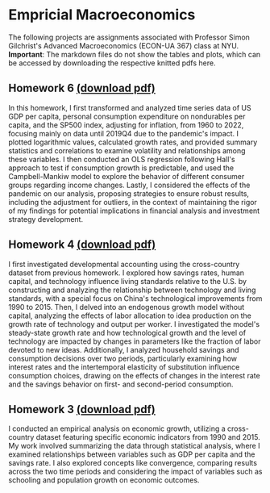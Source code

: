 # Empricial Macroeconomics 

The following projects are assignments associated with Professor Simon Gilchrist's Advanced Macroeconomics (ECON-UA 367) class at NYU. 
**Important**: The markdown files do not show the tables and plots, which can be accessed by downloading the respective knitted pdfs here. 

## Homework 6 [(download pdf)](https://github.com/aryamann04/Economics/files/14831042/AdvancedMacroHW6.pdf)

In this homework, I first transformed and analyzed time series data of US GDP per capita, personal consumption expenditure on nondurables per capita, and the SP500 index, adjusting for inflation, from 1960 to 2022, focusing mainly on data until 2019Q4 due to the pandemic's impact. I plotted logarithmic values, calculated growth rates, and provided summary statistics and correlations to examine volatility and relationships among these variables. I then conducted an OLS regression following Hall's approach to test if consumption growth is predictable, and used the Campbell-Mankiw model to explore the behavior of different consumer groups regarding income changes. Lastly, I considered the effects of the pandemic on our analysis, proposing strategies to ensure robust results, including the adjustment for outliers, in the context of maintaining the rigor of my findings for potential implications in financial analysis and investment strategy development.

## Homework 4 [(download pdf)](https://github.com/aryamann04/Economics/files/14819342/AdvancedMacroHW4.pdf)

I first investigated developmental accounting using the cross-country dataset from previous homework. I explored how savings rates, human capital, and technology influence living standards relative to the U.S. by constructing and analyzing the relationship between technology and living standards, with a special focus on China's technological improvements from 1990 to 2015. Then, I delved into an endogenous growth model without capital, analyzing the effects of labor allocation to idea production on the growth rate of technology and output per worker. I investigated the model's steady-state growth rate and how technological growth and the level of technology are impacted by changes in parameters like the fraction of labor devoted to new ideas. Additionally, I analyzed household savings and consumption decisions over two periods, particularly examining how interest rates and the intertemporal elasticity of substitution influence consumption choices, drawing on the effects of changes in the interest rate and the savings behavior on first- and second-period consumption.

## Homework 3 [(download pdf)](https://github.com/aryamann04/Economics/files/14819338/AdvancedMacroHW3.pdf)

I conducted an empirical analysis on economic growth, utilizing a cross-country dataset featuring specific economic indicators from 1990 and 2015. My work involved summarizing the data through statistical analysis, where I examined relationships between variables such as GDP per capita and the savings rate. I also explored concepts like convergence, comparing results across the two time periods and considering the impact of variables such as schooling and population growth on economic outcomes.




